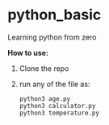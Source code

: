 # python_basic
Learning python from zero


**How to use:** 
1. Clone the repo
2. run any of the file as: 


       python3 age.py  
       python3 calculator.py
       python3 temperature.py

